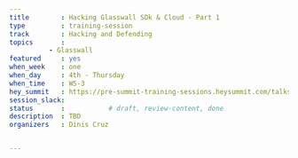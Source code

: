 ```yaml
---
title        : Hacking Glasswall SDk & Cloud - Part 1
type         : training-session
track        : Hacking and Defending
topics       :
          - Glasswall
featured     : yes
when_week    : one
when_day     : 4th - Thursday
when_time    : WS-3
hey_summit   : https://pre-summit-training-sessions.heysummit.com/talks/glasswall-sdk-cloud/
session_slack:
status       :           # draft, review-content, done
description  : TBD
organizers   : Dinis Cruz


---
```


